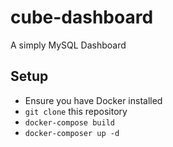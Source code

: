 # cube-dashboard
A simply MySQL Dashboard

## Setup

 - Ensure you have Docker installed
 - `git clone` this repository
 - `docker-compose build` 
 - `docker-composer up -d`
